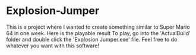 # Explosion-Jumper
 This is a project where I wanted to create something similar to Super Mario 64 in one week. Here is the playable result
 To play, go into the 'ActualBuild' folder and double click the 'Explosion Jumper.exe' file.
 Feel free to do whatever you want with this software!
